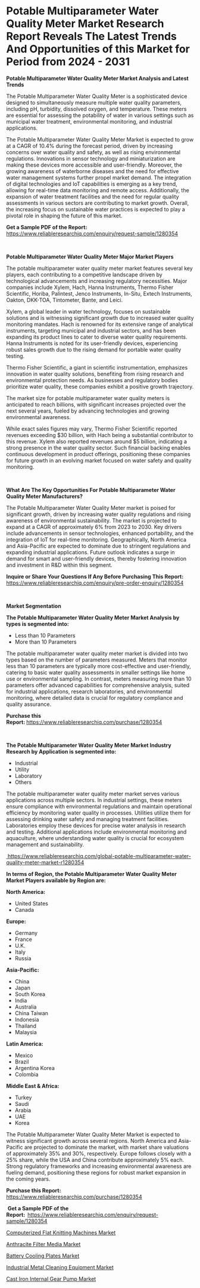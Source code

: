 <p><h1>Potable Multiparameter Water Quality Meter Market Research Report Reveals The Latest Trends And Opportunities of this Market for Period from 2024 - 2031</h1></p><p><strong>Potable Multiparameter Water Quality Meter Market Analysis and Latest Trends</strong></p>
<p><p>The Potable Multiparameter Water Quality Meter is a sophisticated device designed to simultaneously measure multiple water quality parameters, including pH, turbidity, dissolved oxygen, and temperature. These meters are essential for assessing the potability of water in various settings such as municipal water treatment, environmental monitoring, and industrial applications. </p><p>The Potable Multiparameter Water Quality Meter Market is expected to grow at a CAGR of 10.4% during the forecast period, driven by increasing concerns over water quality and safety, as well as rising environmental regulations. Innovations in sensor technology and miniaturization are making these devices more accessible and user-friendly. Moreover, the growing awareness of waterborne diseases and the need for effective water management systems further propel market demand. The integration of digital technologies and IoT capabilities is emerging as a key trend, allowing for real-time data monitoring and remote access. Additionally, the expansion of water treatment facilities and the need for regular quality assessments in various sectors are contributing to market growth. Overall, the increasing focus on sustainable water practices is expected to play a pivotal role in shaping the future of this market.</p></p>
<p><strong>Get a Sample PDF of the Report:&nbsp;</strong> <a href="https://www.reliableresearchiq.com/enquiry/request-sample/1280354?utm_campaign=1124&utm_medium=2&utm_source=Github&utm_content=ia&utm_term=29092024&utm_id=potable-multiparameter-water-quality-meter">https://www.reliableresearchiq.com/enquiry/request-sample/1280354</a></p>
<p>&nbsp;</p>
<p><strong>Potable Multiparameter Water Quality Meter Major Market Players</strong></p>
<p><p>The potable multiparameter water quality meter market features several key players, each contributing to a competitive landscape driven by technological advancements and increasing regulatory necessities. Major companies include Xylem, Hach, Hanna Instruments, Thermo Fisher Scientific, Horiba, Palintest, Jenco Instruments, In-Situ, Extech Instruments, Oakton, DKK-TOA, Tintometer, Bante, and Leici.</p><p>Xylem, a global leader in water technology, focuses on sustainable solutions and is witnessing significant growth due to increased water quality monitoring mandates. Hach is renowned for its extensive range of analytical instruments, targeting municipal and industrial sectors, and has been expanding its product lines to cater to diverse water quality requirements. Hanna Instruments is noted for its user-friendly devices, experiencing robust sales growth due to the rising demand for portable water quality testing.</p><p>Thermo Fisher Scientific, a giant in scientific instrumentation, emphasizes innovation in water quality solutions, benefiting from rising research and environmental protection needs. As businesses and regulatory bodies prioritize water quality, these companies exhibit a positive growth trajectory.</p><p>The market size for potable multiparameter water quality meters is anticipated to reach billions, with significant increases projected over the next several years, fueled by advancing technologies and growing environmental awareness.</p><p>While exact sales figures may vary, Thermo Fisher Scientific reported revenues exceeding $30 billion, with Hach being a substantial contributor to this revenue. Xylem also reported revenues around $5 billion, indicating a strong presence in the water quality sector. Such financial backing enables continuous development in product offerings, positioning these companies for future growth in an evolving market focused on water safety and quality monitoring.</p></p>
<p>&nbsp;</p>
<p><strong>What Are The Key Opportunities For Potable Multiparameter Water Quality Meter Manufacturers?</strong></p>
<p><p>The Potable Multiparameter Water Quality Meter market is poised for significant growth, driven by increasing water quality regulations and rising awareness of environmental sustainability. The market is projected to expand at a CAGR of approximately 6% from 2023 to 2030. Key drivers include advancements in sensor technologies, enhanced portability, and the integration of IoT for real-time monitoring. Geographically, North America and Asia-Pacific are expected to dominate due to stringent regulations and expanding industrial applications. Future outlook indicates a surge in demand for smart and user-friendly devices, thereby fostering innovation and investment in R&D within this segment.</p></p>
<p><strong>Inquire or Share Your Questions If Any Before Purchasing This Report:</strong> <a href="https://www.reliableresearchiq.com/enquiry/pre-order-enquiry/1280354?utm_campaign=1124&utm_medium=2&utm_source=Github&utm_content=ia&utm_term=29092024&utm_id=potable-multiparameter-water-quality-meter">https://www.reliableresearchiq.com/enquiry/pre-order-enquiry/1280354</a></p>
<p>&nbsp;</p>
<p><strong>Market Segmentation</strong></p>
<p><strong>The Potable Multiparameter Water Quality Meter Market Analysis by types is segmented into:</strong></p>
<p><ul><li>Less than 10 Parameters</li><li>More than 10 Parameters</li></ul></p>
<p><p>The potable multiparameter water quality meter market is divided into two types based on the number of parameters measured. Meters that monitor less than 10 parameters are typically more cost-effective and user-friendly, catering to basic water quality assessments in smaller settings like home use or environmental sampling. In contrast, meters measuring more than 10 parameters offer advanced capabilities for comprehensive analysis, suited for industrial applications, research laboratories, and environmental monitoring, where detailed data is crucial for regulatory compliance and quality assurance.</p></p>
<p><strong>Purchase this Report:&nbsp;</strong><a href="https://www.reliableresearchiq.com/purchase/1280354?utm_campaign=1124&utm_medium=2&utm_source=Github&utm_content=ia&utm_term=29092024&utm_id=potable-multiparameter-water-quality-meter">https://www.reliableresearchiq.com/purchase/1280354</a></p>
<p>&nbsp;</p>
<p><strong>The Potable Multiparameter Water Quality Meter Market Industry Research by Application is segmented into:</strong></p>
<p><ul><li>Industrial</li><li>Utility</li><li>Laboratory</li><li>Others</li></ul></p>
<p><p>The potable multiparameter water quality meter market serves various applications across multiple sectors. In industrial settings, these meters ensure compliance with environmental regulations and maintain operational efficiency by monitoring water quality in processes. Utilities utilize them for assessing drinking water safety and managing treatment facilities. Laboratories employ these devices for precise water analysis in research and testing. Additional applications include environmental monitoring and aquaculture, where understanding water quality is crucial for ecosystem management and sustainability.</p></p>
<p><a href="https://www.reliableresearchiq.com/global-potable-multiparameter-water-quality-meter-market-r1280354?utm_campaign=1124&utm_medium=2&utm_source=Github&utm_content=ia&utm_term=29092024&utm_id=potable-multiparameter-water-quality-meter">&nbsp;https://www.reliableresearchiq.com/global-potable-multiparameter-water-quality-meter-market-r1280354</a></p>
<p><strong>In terms of Region, the Potable Multiparameter Water Quality Meter Market Players available by Region are:</strong></p>
<p>
    <p> <strong> North America: </strong>
        <ul>
            <li>United States</li>
            <li>Canada</li>
        </ul>
        </p> 
    <p> <strong> Europe: </strong>
        <ul>
            <li>Germany</li>
            <li>France</li>
            <li>U.K.</li>
            <li>Italy</li>
            <li>Russia</li>
        </ul>
        </p> 
    <p> <strong> Asia-Pacific: </strong>
        <ul>
            <li>China</li>
            <li>Japan</li>
            <li>South Korea</li>
            <li>India</li>
            <li>Australia</li>
            <li>China Taiwan</li>
            <li>Indonesia</li>
            <li>Thailand</li>
            <li>Malaysia</li>
        </ul>
        </p> 
    <p> <strong> Latin America: </strong>
        <ul>
            <li>Mexico</li>
            <li>Brazil</li>
            <li>Argentina Korea</li>
            <li>Colombia</li>
        </ul>
        </p> 
    <p> <strong> Middle East & Africa: </strong>
        <ul>
            <li>Turkey</li>
            <li>Saudi</li>
            <li>Arabia</li>
            <li>UAE</li>
            <li>Korea</li>
        </ul>
    </p>
    </p>
<p><p>The Potable Multiparameter Water Quality Meter Market is expected to witness significant growth across several regions. North America and Asia-Pacific are projected to dominate the market, with market share valuations of approximately 35% and 30%, respectively. Europe follows closely with a 25% share, while the USA and China contribute approximately 5% each. Strong regulatory frameworks and increasing environmental awareness are fueling demand, positioning these regions for robust market expansion in the coming years.</p></p>
<p><strong>Purchase this Report: </strong><a href="https://www.reliableresearchiq.com/purchase/1280354?utm_campaign=1124&utm_medium=2&utm_source=Github&utm_content=ia&utm_term=29092024&utm_id=potable-multiparameter-water-quality-meter">https://www.reliableresearchiq.com/purchase/1280354</a></p>
<p>&nbsp;<strong>Get a Sample PDF of the Report:&nbsp;&nbsp;</strong><a href="https://www.reliableresearchiq.com/enquiry/request-sample/1280354?utm_campaign=1124&utm_medium=2&utm_source=Github&utm_content=ia&utm_term=29092024&utm_id=potable-multiparameter-water-quality-meter">https://www.reliableresearchiq.com/enquiry/request-sample/1280354</a></p>
<p><strong></strong></p>
<p><p><a href="https://issuu.com/reportprime-2/docs/computerized-flat-knitting-machines_4d6d4366bbe156?utm_campaign=1124&utm_medium=2&utm_source=Github&utm_content=ia&utm_term=29092024&utm_id=potable-multiparameter-water-quality-meter">Computerized Flat Knitting Machines Market</a></p><p><a href="https://www.linkedin.com/pulse/future-innovation-global-anthracite-filter-media-market-pil3f?utm_campaign=1124&utm_medium=2&utm_source=Github&utm_content=ia&utm_term=29092024&utm_id=potable-multiparameter-water-quality-meter">Anthracite Filter Media Market</a></p><p><a href="https://www.linkedin.com/pulse/battery-cooling-plates-market-overview-regional-outlook-x33kc?utm_campaign=1124&utm_medium=2&utm_source=Github&utm_content=ia&utm_term=29092024&utm_id=potable-multiparameter-water-quality-meter">Battery Cooling Plates Market</a></p><p><a href="https://github.com/jennyt6m/Market-Research-Report-List-1/blob/main/industrial-metal-cleaning-equipment-market.md?utm_campaign=1124&utm_medium=2&utm_source=Github&utm_content=ia&utm_term=29092024&utm_id=potable-multiparameter-water-quality-meter">Industrial Metal Cleaning Equipment Market</a></p><p><a href="https://github.com/DenisePatterson586/Market-Research-Report-List-1/blob/main/cast-iron-internal-gear-pump-market.md?utm_campaign=1124&utm_medium=2&utm_source=Github&utm_content=ia&utm_term=29092024&utm_id=potable-multiparameter-water-quality-meter">Cast Iron Internal Gear Pump Market</a></p></p>